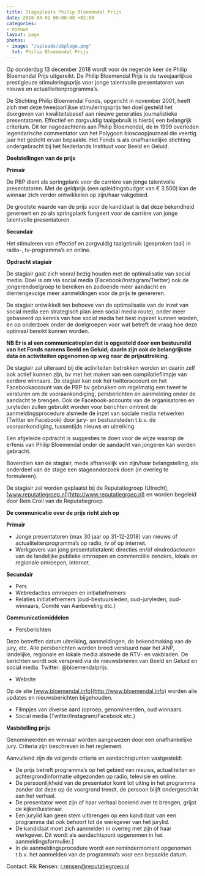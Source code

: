```yaml
---
title: Stageplaats Philip Bloemendal Prijs
date: 2018-04-01 00:00:00 +02:00
categories:
- nieuws
layout: page
photos:
- image: "/uploads/pbplogo.png"
  txt: Philip Bloemendal Prijs
---
```


Op donderdag 13 december 2018  wordt voor de negende keer de Philip Bloemendal Prijs uitgereikt. De Philip Bloemendal Prijs is de tweejaarlijkse prestigieuze stimuleringsprijs voor jonge  talentvolle presentatoren van nieuws en actualiteitenprogramma’s.

<!--more-->

De Stichting Philip Bloemendal Fonds, opgericht in november 2001, heeft zich met deze tweejaarlijkse stimuleringsprijs ten doel gesteld het doorgeven van kwaliteitsbesef aan nieuwe generaties journalistieke presentatoren. Effectief en zorgvuldig taalgebruik is hierbij een belangrijk criterium. Dit ter nagedachtenis aan Philip Bloemendal, de in 1999 overleden legendarische commentator van het Polygoon bioscoopjournaal die veertig jaar het gezicht ervan bepaalde. Het Fonds is als onafhankelijke stichting ondergebracht bij het Nederlands Instituut voor Beeld en Geluid.

**Doelstellingen van de prijs**

**Primair**

De PBP dient als springplank voor de carrière van jonge talentvolle presentatoren. Met de geldprijs (een opleidingsbudget van € 3.500) kan de winnaar zich verder ontwikkelen op zijn/haar vakgebied.

De grootste waarde van de prijs voor de kandidaat is dat deze bekendheid genereert en zo als springplank fungeert voor de carrière van jonge talentvolle presentatoren.

**Secundair**

Het stimuleren van effectief en zorgvuldig taalgebruik (gesproken taal) in radio-, tv-programma’s en online.

**Opdracht stagiair**

De stagiair gaat zich vooral bezig houden met de optimalisatie van social media. Doel is om via social media (Facebook/Instagram/Twitter) ook de jongerendoelgroep te bereiken en zodoende meer aandacht en dientengevolge meer aanmeldingen voor de prijs te genereren.

De stagiair ontwikkelt ten behoeve van de optimalisatie van de inzet van social media een strategisch plan (een social media route), onder meer gebaseerd op kennis van hoe social media het best ingezet kunnen worden,  en op onderzoek onder de doelgroepen voor wat betreft de vraag hoe deze optimaal bereikt kunnen worden.

**NB Er is al een communicatieplan dat is opgesteld door een bestuurslid van het Fonds namens Beeld en Geluid; daarin zijn ook de belangrijkste data en activiteiten opgenomen op weg naar de prijsuitreiking**.

De stagiair zal uiteraard bij die activiteiten betrokken worden en daarin zelf ook actief kunnen zijn, bv met het maken van een compilatiefilmpje van eerdere winnaars. De stagiair kan ook het twitteraccount en het Facebookaccount van de PBP bv gebruiken om regelmatig een tweet te versturen om de vooraankondiging, persberichten en aanmelding onder de aandacht te brengen. Ook de Facebook-accounts van de organisatoren en juryleden zullen gebruikt worden voor berichten omtrent de aanmeldingsprocedure alsmede de inzet van sociale media netwerken (Twitter en Facebook) door jury- en bestuursleden t.b.v. de vooraankondiging, tussentijds nieuws en uitreiking.

Een afgeleide opdracht is suggesties te doen voor de wijze waarop de erfenis van Philip Bloemendal onder de aandacht van jongeren kan worden gebracht.

Bovendien kan de stagiair, mede afhankelijk van zijn/haar belangstelling, als onderdeel van de stage een stageonderzoek doen (in overleg te formuleren).

De stagiair zal worden geplaatst bij de Reputatiegroep (Utrecht), [www.reputatiegroep.nl](http://www.reputatiegroep.nl) en worden begeleid door Rein Croll van de Reputatiegroep.

**De communicatie over de prijs richt zich op**

**Primair**

* Jonge presentatoren (max 30 jaar op 31-12-2018) van nieuws of actualiteitenprogramma’s op radio, tv of op internet.
* Werkgevers van jong presentatietalent: directies en/of eindredacteuren van de landelijke publieke omroepen en commerciële zenders, lokale en regionale omroepen, internet.

**Secundair**

* Pers
* Webredacties omroepen en initiatiefnemers
* Relaties initiatiefnemers (oud-bestuursleden, oud-juryleden, oud-winnaars, Comité van Aanbeveling etc.)

**Communicatiemiddelen**

* Persberichten

Deze betreffen datum uitreiking, aanmeldingen, de bekendmaking van de jury,  etc. Alle persberichten worden breed verstuurd naar het ANP, landelijke, regionale en lokale media alsmede de  RTV- en vakbladen. De berichten wordt ook verspreid via de nieuwsbrieven van Beeld en Geluid en social media. Twitter: @bloemendalprijs.

* Website

Op de site  [www.bloemendal.info](http://www.bloemendal.info) worden alle updates en nieuwsberichten bijgehouden.

* Filmpjes van diverse aard (oproep, genomineerden, oud winnaars.
* Social media (Twitter/Instagram/Facebook etc.)

**Vaststelling prijs**

Genomineerden en winnaar worden aangewezen door een onafhankelijke jury. Criteria zijn beschreven in het reglement.

Aanvullend zijn de volgende criteria en aandachtspunten vastgesteld:

* De prijs betreft programma’s op het gebied van nieuws, actualiteiten en achtergrondinformatie uitgezonden op radio, televisie en online.
* De persoonlijkheid van de presentator komt tot uiting in het programma zonder dat deze op de voorgrond treedt, de persoon blijft ondergeschikt aan het verhaal.
* De presentator weet zijn of haar verhaal boeiend over te brengen, grijpt de kijker/luisteraar.
* Een jurylid kan geen stem uitbrengen op een kandidaat van een programma dat ook behoort tot de werkgever van het jurylid.
* De kandidaat moet zich aanmelden in overleg met zijn of haar werkgever. Dit wordt als aandachtspunt opgenomen in het aanmeldingsformulier.]
* In de aanmeldingsprocedure wordt een remindermoment opgenomen t.b.v. het aanmelden van de programma’s voor een bepaalde datum.

Contact: Rik Rensen: [r.rensen@reputatiegroep.nl](mailto:r.rensen@reputatiegroep.nl?subject=Vraag%20stage%20Philip%20Bloemendal%20Prijs)